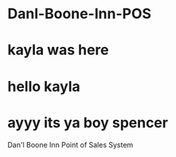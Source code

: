 # Danl-Boone-Inn-POS
# kayla was here
# hello kayla
# ayyy its ya boy spencer

Dan'l Boone Inn Point of Sales System

